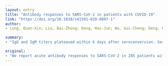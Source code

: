 ```yaml
---
layout: entry
title: "Antibody responses to SARS-CoV-2 in patients with COVID-19"
link: "https://doi.org/10.1038/s41591-020-0897-1"
author:
- Long, Quan-Xin; Liu, Bai-Zhong; Deng, Hai-Jun; Wu, Gui-Cheng; Deng, Kun; Chen, Yao-Kai; Liao, Pu; Qiu, Jing-Fu; Lin, Yong; Cai, Xue-Fei; Wang, De-Qiang; Hu, Yuan; Ren, Ji-Hua; Tang, Ni; Xu, Yin-Yin; Yu, Li-Hua; Mo, Zhan; Gong, Fang; Zhang, Xiao-Li; Tian, Wen-Guang; Hu, Li; Zhang, Xian-Xiang; Xiang, Jiang-Lin; Du, Hong-Xin; Liu, Hua-Wen; Lang, Chun-Hui; Luo, Xiao-He; Wu, Shao-Bo; Cui, Xiao-Ping; Zhou, Zheng; Zhu, Man-Man; Wang, Jing; Xue, Cheng-Jun; Li, Xiao-Feng; Wang, Li; Li, Zhi-Jie; Wang, Kun; Niu, Chang-Chun; Yang, Qing-Jun; Tang, Xiao-Jun; Zhang, Yong; Liu, Xia-Mao; Li, Jin-Jing; Zhang, De-Chun; Zhang, Fan; Liu, Ping; Yuan, Jun; Li, Qin; Hu, Jie-Li; Chen, Juan; Huang, Ai-Long

summary:
- "IgG and IgM titers plateaued within 6 days after seroconversion. Serological testing may be helpful for the diagnosis of suspected patients with negative RT-PCR results. We report acute antibody responses to SARS-CoV-2 in 285 patients with COVID-19. Within 19 days after symptom onset, 100% of patients tested positive for antiviral immunoglobulin-G (IgG) Seroconversion occurred simultaneously or sequentially."

original:
- "We report acute antibody responses to SARS-CoV-2 in 285 patients with COVID-19. Within 19 days after symptom onset, 100% of patients tested positive for antiviral immunoglobulin-G (IgG). Seroconversion for IgG and IgM occurred simultaneously or sequentially. Both IgG and IgM titers plateaued within 6 days after seroconversion. Serological testing may be helpful for the diagnosis of suspected patients with negative RT-PCR results and for the identification of asymptomatic infections."
---
```


